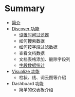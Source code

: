 # Summary

* [简介](README.md)
* [Discover 功能](discover-gong-neng.md)
  * [设置时间过滤器](discover-gong-neng/she-zhi-shi-jian-guo-lv-qi.md)
  * 如何搜索数据
  * 如何按字段过滤数据
  * 查看文档数据
  * 文档表格添加、删除字段列
  * [字段数据统计](discover-gong-neng/zi-duan-shu-ju-tong-ji.md)
* [Visualize 功能](visualize-gong-neng.md)
  * 柱状、线、词云图等介绍
* Dashboard 功能
  * 简单的仪表板介绍

